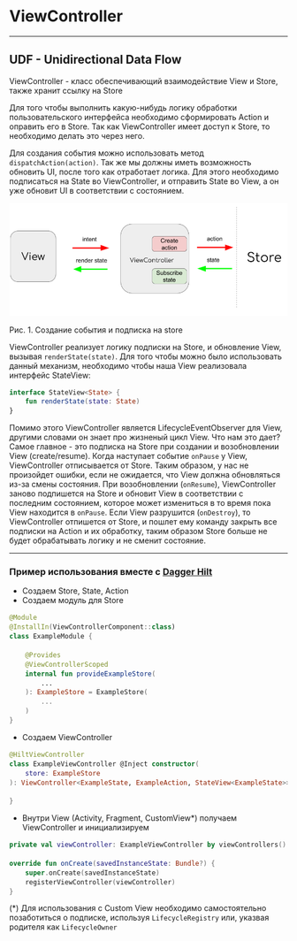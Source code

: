 # ViewController

---

## UDF - Unidirectional Data Flow

ViewController - класс обеспечивающий взаимодействие View и Store,
также хранит ссылку на Store

Для того чтобы выполнить какую-нибудь логику обработки пользовательского
интерфейса необходимо сформировать Action и оправить его в Store.
Так как ViewController имеет доступ к Store, то необходимо делать это через него.

Для создания события можно использовать метод
`dispatchAction(action)`. Так же мы должны иметь возможность обновить UI,
после того как отработает логика. Для этого необходимо подписаться на State
во ViewController, и отправить State во View, а он уже обновит UI в
соответствии с состоянием.

![UDF ViewController](https://github.com/FabitMobile/library-viewcontroller/raw/main/readme/udf_viewcontroller.png)

Рис. 1. Создание события и подписка на store

ViewController реализует логику подписки на Store, и обновление View,
вызывая `renderState(state)`. Для того чтобы можно было использовать данный
механизм, необходимо чтобы наша View реализовала интерфейс StateView:

```kotlin
interface StateView<State> {
    fun renderState(state: State)
}
```

Помимо этого ViewController является LifecycleEventObserver для View, другими
словами он знает про жизненый цикл View. Что нам это дает? Самое главное - это
подписка на Store при создании и возобновлении View (create/resume). Когда
наступает событие `onPause` у View, ViewController отписывается от Store.
Таким образом, у нас не произойдет ошибки, если не ожидается, что View должна
обновляться из-за смены состояния. При возобновлении (`onResume`), ViewController
заново подпишется на Store и обновит View в соответствии с последним состоянием,
которое может измениться в то время пока View находится в `onPause`. Если View
разрушится (`onDestroy`), то ViewController отпишется от Store, и пошлет ему
команду закрыть все подписки на Action и их обработку, таким образом Store
больше не будет обрабатывать логику и не сменит состояние.

___

### Пример использования вместе с [Dagger Hilt](https://github.com/google/dagger)

- Создаем Store, State, Action
- Создаем модуль для Store
```kotlin
@Module
@InstallIn(ViewControllerComponent::class)
class ExampleModule {

    @Provides
    @ViewControllerScoped
    internal fun provideExampleStore(
        ...
    ): ExampleStore = ExampleStore(
        ...
    )
}
```
- Создаем ViewController
```kotlin
@HiltViewController
class ExampleViewController @Inject constructor(
    store: ExampleStore
): ViewController<ExampleState, ExampleAction, StateView<ExampleState>>(store) {
    
}
```
- Внутри View (Activity, Fragment, CustomView*) получаем ViewController и
инициализируем
```kotlin
private val viewController: ExampleViewController by viewControllers()

override fun onCreate(savedInstanceState: Bundle?) {
    super.onCreate(savedInstanceState)
    registerViewController(viewController)
}
```

(*) Для использования с Custom View необходимо самостоятельно позаботиться о
подписке, используя `LifecycleRegistry` или, указвая родителя как `LifecycleOwner`

